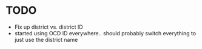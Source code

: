 # TODO

* Fix up district vs. district ID
 * started using OCD ID everywhere.. should probably switch everything to just use the district name
